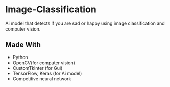 # Image-Classification
Ai model that detects if you are sad or happy using image classification and computer vision. 

## Made With

- Python
- OpenCV(for computer vision)
- CustomTkinter (for Gui)
- TensorFlow, Keras (for Ai model)
- Competitive neural network 
